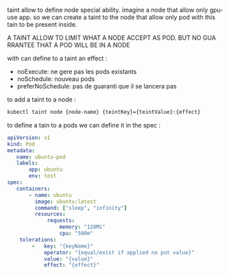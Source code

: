 taint allow to define node special ability.
imagine a node that allow only gpu-use app.
so we can create a taint to the node that allow only pod with this tain to be present inside.

A TAINT ALLOW TO LIMIT WHAT A NODE ACCEPT AS POD. BUT NO GUA RRANTEE THAT A POD WILL BE IN A NODE 

with can define to a taint an effect :

-   noExecute: ne gere pas les pods existants
-   noSchedule: nouveau pods
-   preferNoSchedule: pas de guaranti que il se lancera pas

to add a taint to a node :

```bash
kubectl taint node {node-name} {teintKey}={teintValue}:{effect}
```

to define a tain to a pods we can define it in the spec :

```yaml
apiVersion: v1
kind: Pod
metadata:
   name: ubuntu-pod
   labels:
       app: ubuntu
       env: test
spec:
   containers:
       - name: ubuntu
         image: ubuntu:latest
         command: ["sleep", "infinity"]
         resources:
             requests:
                 memory: "128Mi"
                 cpu: "500m"
	tolerations:
		- 	key: "{keyName}"
			operator: "{equal/exist if applied no put value}"
			value: "{value}"
			effect: "{effect}"
```

